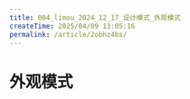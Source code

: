 ```yaml
---
title: 004_limou_2024_12_17_设计模式_外观模式
createTime: 2025/04/09 13:05:16
permalink: /article/2obhz4bs/
---
```

# 外观模式

